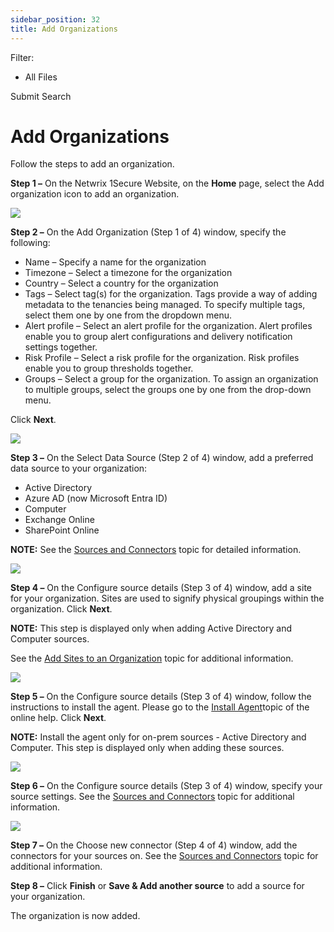 ```yaml
---
sidebar_position: 32
title: Add Organizations
---
```


Filter: 

* All Files

Submit Search

# Add Organizations

Follow the steps to add an organization.

**Step 1 –** On the Netwrix 1Secure Website, on the **Home** page, select the Add organization icon to add an organization.

![](../../../Resources/Images/1Secure/Organization_Adding.png)

**Step 2 –** On the Add Organization (Step 1 of 4) window, specify the following:

* Name – Specify a name for the organization
* Timezone – Select a timezone for the organization
* Country – Select a country for the organization
* Tags – Select tag(s) for the organization. Tags provide a way of adding metadata to the tenancies being managed. To specify multiple tags, select them one by one from the dropdown menu.
* Alert profile – Select an alert profile for the organization. Alert profiles enable you to group alert configurations and delivery notification settings together.
* Risk Profile – Select a risk profile for the organization. Risk profiles enable you to group thresholds together.
* Groups – Select a group for the organization. To assign an organization to multiple groups, select the groups one by one from the drop-down menu.

Click **Next**.

![](../../../Resources/Images/1Secure/AddOrganizationsSelectDataSource.png)

**Step 3 –** On the Select Data Source (Step 2 of 4) window, add a preferred data source to your organization:

* Active Directory
* Azure AD (now Microsoft Entra ID)
* Computer
* Exchange Online
* SharePoint Online

**NOTE:**  See the [Sources and Connectors](SourcesAndConnectors/Overview "Sources and Connectors")  topic for detailed information.

![](../../../Resources/Images/1Secure/AddOrganizationsSites.png)

**Step 4 –** On the Configure source details (Step 3 of 4) window, add a site for your organization. Sites are used to signify physical groupings within the organization. Click **Next**.

**NOTE:** This step is displayed only when adding Active Directory and Computer sources.

See the [Add Sites to an Organization](AddSites "Add Sites to Organization") topic for additional information.

![](../../../Resources/Images/1Secure/AddOrganizationsAgent.png)

**Step 5 –** On the Configure source details (Step 3 of 4) window, follow the instructions to install the agent. Please go to the [Install Agent](../../Install/InstallAgent "Install Agent")topic of the online help. Click **Next**.

**NOTE:** Install the agent only for on-prem sources - Active Directory and Computer. This step is displayed only when adding these sources.

![](../../../Resources/Images/1Secure/AddOrganizationsSourceDetails.png)

**Step 6 –** On the Configure source details (Step 3 of 4) window, specify your source settings. See the [Sources and Connectors](SourcesAndConnectors/Overview "Sources and Connectors")  topic for additional information.

![](../../../Resources/Images/1Secure/AddOrganizationsSourcesAndConnectors.png)

**Step 7 –** On the Choose new connector (Step 4 of 4) window, add the connectors for your sources on. See the [Sources and Connectors](SourcesAndConnectors/Overview "Sources and Connectors")  topic for additional information.

**Step 8 –** Click **Finish** or **Save & Add another source** to add a source for your organization.

The organization is now added.